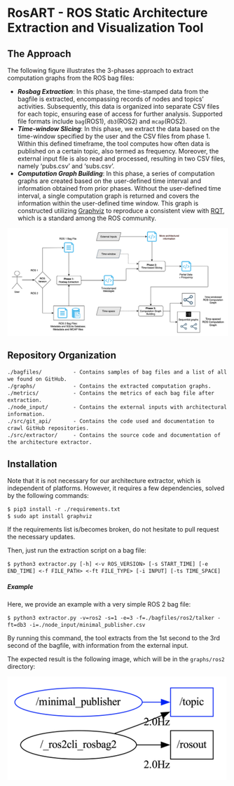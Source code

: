# RosART - ROS Static Architecture Extraction and Visualization Tool

## The Approach
The following figure illustrates the 3-phases approach to extract computation graphs from the ROS bag files: 

* ***Rosbag Extraction***: In this phase, the time-stamped data from the bagfile is extracted, encompassing records of nodes and topics’ activities. Subsequently, this data is organized into separate CSV files for each topic, ensuring ease of access for further analysis. Supported file formats include ``bag``(ROS1), ``db3``(ROS2) and ``mcap``(ROS2).
* ***Time-window Slicing***: In this phase, we extract the data based on the time-window specified by the user and the CSV files from phase 1. Within this defined timeframe, the tool computes how often data is published on a certain topic, also termed as frequency. Moreover, the external input file is also read and processed, resulting in two CSV files, namely ‘pubs.csv’ and ‘subs.csv’.
* ***Computation Graph Building***: In this phase, a series of computation graphs are created based on the user-defined time interval and information obtained from prior phases. Without the user-defined time interval, a single computation graph is returned and covers the information within the user-defined time window. This graph is constructed utilizing [Graphviz](https://www.graphviz.org) to reproduce a consistent view with [RQT](https://wiki.ros.org/rqt_graph), which is a standard among the ROS community.

<p align="center"><img src="./new-workflow.png" alt="New workflow" width="750"/></center></p>


## Repository Organization

```
./bagfiles/          - Contains samples of bag files and a list of all we found on GitHub.
./graphs/            - Contains the extracted computation graphs.
./metrics/           - Contains the metrics of each bag file after extraction.
./node_input/        - Contains the external inputs with architectural information.
./src/git_api/       - Contains the code used and documentation to crawl GitHub repositories.
./src/extractor/     - Contains the source code and documentation of the architecture extractor.
```

## Installation
Note that it is not necessary for our architecture extractor, which is independent of platforms. However, it requires a few dependencies, solved by the following commands:

```
$ pip3 install -r ./requirements.txt
$ sudo apt install graphviz
```
If the requirements list is/becomes broken, do not hesitate to pull request the necessary updates.

Then, just run the extraction script on a bag file: 
```
$ python3 extractor.py [-h] <-v ROS_VERSION> [-s START_TIME] [-e END_TIME] <-f FILE_PATH> <-ft FILE_TYPE> [-i INPUT] [-ts TIME_SPACE]
```

##### Example

Here, we provide an example with a very simple ROS 2 bag file:
```
$ python3 extractor.py -v=ros2 -s=1 -e=3 -f=./bagfiles/ros2/talker -ft=db3 -i=./node_input/minimal_publisher.csv
```
By running this command, the tool extracts from the 1st second to the 3rd second of the bagfile, with information from the external input.

The expected result is the following image, which will be in the ``graphs/ros2`` directory:

<img src="./graphs/ros2/talker/talker_0.png" alt="Extracted Graph: Minimal Publisher" width="500"/>

